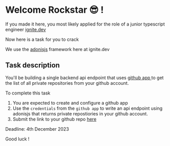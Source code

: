 # Welcome Rockstar 😎 !
If you made it here, you most likely applied for the role of a junior typescript engineer [ignite.dev](ignite.dev)

Now here is a task for you to crack


 We use the [adonisjs](adonisjs) framework here at ignite.dev

## Task description
You'll be building a single backend api endpoint that uses [github app ](https://docs.github.com/en/rest/apps?apiVersion=2022-11-28) to get the list of all private repositories from your github account.

To complete this task 
1. You are expected to create and configure a github app
2. Use the `credentials` from the `github app` to write an api endpoint using adonisjs that returns private repostiories in your github account.
3. Submit the link to your github repo [here](https://forms.gle/MbzdjS6mhTih9gdy5)

Deadline:  4th December 2023

Good luck !



